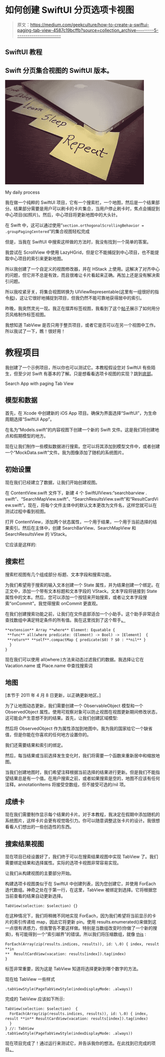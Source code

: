 # 如何创建 SwiftUI 分页选项卡视图

> 原文：<https://medium.com/geekculture/how-to-create-a-swiftui-paging-tab-view-4587c19bcffb?source=collection_archive---------5----------------------->

## SwiftUI 教程

## Swift 分页集合视图的 SwiftUI 版本。

![](img/210599d077a2d6e08fe0ce3939852a8a.png)

My daily process

我在做一个纯粹的 SwiftUI 项目，它有一个搜索栏，一个地图，然后是一个结果部分。结果部分需要是用户可以刷卡的卡片集合，当用户停止刷卡时，焦点会捕捉到中心项目(如照片)。然后，中心项目将更新地图中的大头针。

在 Swift 中，这可以通过使用“`section.orthogonalScrollingBehavior = .groupPagingCentered`”的集合视图轻松完成

但是，当我在 SwiftUI 中搜索这样做的方法时，我没有找到一个简单的答案。

我尝试在 ScrollView 中使用 LazyHGrid，但是它不能捕捉到中心项目，也不能提取中心项目的索引来更新地图。

所以我创建了一个自定义的视图修改器，并在 HStack 上使用。这解决了对齐中心的问题，但它并不总是有效，而且很难让卡片看起来正确。再加上还是没有解决索引问题。

所以我咬紧牙关，将集合视图转换为 UIViewRepresentable(这里有一组很好的指令[和](https://defagos.github.io/swiftui_collection_intro/))，这让它很好地捕捉到项目，但我仍然不能可靠地获得居中的索引。

昨晚，我突然灵光一现。我正在摆弄标签视图，我看到了这个[帖子](https://swiftwithmajid.com/2020/09/16/tabs-and-pages-in-swiftui/)展示了如何用分页风格制作标签视图。

我想知道 TabView 是否只用于整页项目，或者它是否可以在另一个视图中工作。所以我试了一下，瞧！很好用！

# 教程项目

我创建了一个示例项目，所以你也可以测试它。本教程假设您对 SwiftUI 有些陌生，但至少对 Swift 有基本的了解。只是想看看选项卡视图的实现？跳到[底部](#a46b)。

Search App with paging Tab View

## 模型和数据

首先，在 Xcode 中创建新的 iOS App 项目。确保为界面选择“SwiftUI”，为生命周期选择“SwiftUI App”。

在名为“Models.swift”的内容视图下创建一个新的 Swift 文件。这是我们将创建地点和假期模型的地方。

现在让我们制作一些模拟数据进行搜索。您可以将其添加到模型文件中，或者创建一个“MockData.swift”文件。我为图像添加了随机的系统图片。

## 初始设置

现在我们已经建立了数据，让我们开始创建视图。

在 ContentView.swift 文件下，新建 4 个 SwiftUIViews:“searchbarview . swift”、“SearchMapView.swift”、“SearchResultsView.swift”和“ResultCardView.swift”。现在，将每个文件主体中的默认文本更改为文件名，这样您就可以在测试过程中看到视图。

打开 ContentView，添加两个状态属性，一个用于结果，一个用于当前选择的结果索引。然后在主体中，创建 SearchBarView、SearchMapView 和 SearchResultsView 的 VStack。

它应该是这样的:

## 搜索栏

搜索栏视图有几个组成部分:标题、文本字段和搜索功能。

为我们希望用于搜索的输入文本创建一个 State 属性，并为结果创建一个绑定。在正文中，添加一个带有文本标题和文本字段的 VStack。文本字段将链接到 State 属性中的文本。然后，您可以添加一个按钮来开始搜索，或者让文本字段搜索“onCommit”。我觉得搜索 onCommit 更直观。

在我们创建搜索功能之前，让我们在文件底部添加一个小助手。这个助手非常适合查找数组中满足特定条件的所有值。我在这里找到了这个帮手[。](https://learnappmaking.com/find-item-in-array-swift/#finding-all-items-in-an-array-with-allwhere)

```
**extension** Array **where** Element: Equatable {
 **func** all(where predicate: (Element) -> Bool) -> [Element]  {
 **return** **self**.compactMap { predicate($0) ? $0 : **nil** }
  }
}
```

现在我们可以使用 all(where:)方法来动态过滤我们的数据。我选择让它在 Vacation.name 或 Place.name 中查找搜索词

## 地图

[本节于 2011 年 4 月 8 日更新，以正确更新地区。]

为了让地图动态更新，我们需要创建一个 ObservableObject 模型和一个 ObservedObject 属性。使用可观察对象可以防止视图在视图更新期间修改状态，这可能会产生意想不到的结果。首先，让我们创建区域模型:

然后将 ObservedObject 作为属性添加到地图中。我为我的国家给它一个缺省值，但是你能在你喜欢的任何地方设置你的。

我们还需要结果和索引的绑定。

然后，每当结果或当前选择发生变化时，我们将需要一个函数来重新居中和缩放地图。

当我们创建地图时，我们希望注释根据当前选择的结果进行更新。但是我们不能指望结果总是有一个值。在用户搜索之前，或者如果搜索是空的，地图不应该有任何注释。annotationItems 将接受空数组，但不接受可选的/nil 项。

## 成绩卡

现在我们需要制作显示每个结果的卡片。对于本教程，我决定在假期中添加随机的系统图片，这样卡片会更有视觉吸引力。你可以随意调整这张卡片的设计。我很想看看人们想出的一些创造性的东西。

## 搜索结果视图

现在项目已经设置好了，我们终于可以在搜索结果视图中实现 TabView 了。我们需要绑定结果和选择属性。实际的选项卡视图非常容易实现。

让我们从构建视图的主要部分开始。

构建选项卡视图类似于在 SwiftUI 中创建列表，因为您创建它，并使用 ForEach 迭代数组。神奇之处在于第一行，在这里，TabView 被绑定到选择。它将根据您当前查看的结果自动更新选择。

```
TabView(selection: $selection) {}
```

在这种情况下，我们将稍微不同地实现 ForEach，因为我们希望将当前显示的卡片的索引传递给 map，因此它将更新 pin。使用 results.enumerated()来做到这一点很有诱惑力，但我警告不要这样做。特别是当数组改变时(你做了一个新的搜索)，有可能得到一个“索引越界”的错误。所以我们将压缩数组，就像 [this](https://stackoverflow.com/questions/59295206/how-do-you-use-enumerated-with-foreach-in-swiftui) :

```
ForEach(Array(zip(results.indices, results)), id: \.0) { index, result **in
**  ResultCardView(vacation: results[index]).tag(index)
}
```

标签非常重要，因为这是 TabView 知道将选择更新到哪个数字的方法。

现在给 TabView 一些样式

```
.tabViewStyle(PageTabViewStyle(indexDisplayMode: .always))
```

完成的 TabView 应该如下所示:

```
TabView(selection: $selection)  {
  ForEach(Array(zip(results.indices, results)), id: \.0) { index, result **in** ResultCardView(vacation: results[index]).tag(index)
  }
} //: TabView
.tabViewStyle(PageTabViewStyle(indexDisplayMode: .always))
```

现在项目完成了！通过运行来测试它，并告诉我你的想法。在此找到已完成的项目[。](https://github.com/CrystalKnightCodes/SearchResults)
